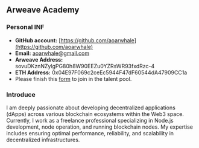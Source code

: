 ## Arweave Academy

### Personal INF

- **GitHub account:** [https://github.com/aoarwhale](https://github.com/aoarwhale)
- **Email:** aoarwhale@gmail.com
- **Arweave Address:** sovuDKznNZylgPG80h8W90EEZu0YZRsWR93fxdRzc-4
- **ETH Address:** 0x04E97F069c2ceEc5944F47dF60544dA47909CC1a
- Please finish this [form](https://docs.google.com/forms/d/e/1FAIpQLSfWA5fIIcBgmRppm3jNz5vmf9Mai_QMVil-2pO4r7YKn_Zhtw/viewform?usp=sf_link) to join in the talent pool.

### Introduce

I am deeply passionate about developing decentralized applications (dApps) across various blockchain ecosystems within the Web3 space. Currently, I work as a freelance professional specializing in Node.js development, node operation, and running blockchain nodes. My expertise includes ensuring optimal performance, reliability, and scalability in decentralized infrastructures.

